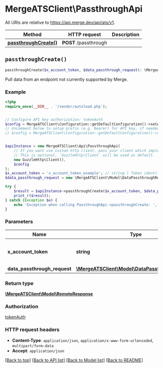 # MergeATSClient\PassthroughApi

All URIs are relative to https://api.merge.dev/api/ats/v1.

Method | HTTP request | Description
------------- | ------------- | -------------
[**passthroughCreate()**](PassthroughApi.md#passthroughCreate) | **POST** /passthrough | 


## `passthroughCreate()`

```php
passthroughCreate($x_account_token, $data_passthrough_request): \MergeATSClient\Model\RemoteResponse
```



Pull data from an endpoint not currently supported by Merge.

### Example

```php
<?php
require_once(__DIR__ . '/vendor/autoload.php');


// Configure API key authorization: tokenAuth
$config = MergeATSClient\Configuration::getDefaultConfiguration()->setApiKey('Authorization', 'YOUR_API_KEY');
// Uncomment below to setup prefix (e.g. Bearer) for API key, if needed
// $config = MergeATSClient\Configuration::getDefaultConfiguration()->setApiKeyPrefix('Authorization', 'Bearer');


$apiInstance = new MergeATSClient\Api\PassthroughApi(
    // If you want use custom http client, pass your client which implements `GuzzleHttp\ClientInterface`.
    // This is optional, `GuzzleHttp\Client` will be used as default.
    new GuzzleHttp\Client(),
    $config
);
$x_account_token = 'x_account_token_example'; // string | Token identifying the end user.
$data_passthrough_request = new \MergeATSClient\Model\DataPassthroughRequest(); // \MergeATSClient\Model\DataPassthroughRequest

try {
    $result = $apiInstance->passthroughCreate($x_account_token, $data_passthrough_request);
    print_r($result);
} catch (Exception $e) {
    echo 'Exception when calling PassthroughApi->passthroughCreate: ', $e->getMessage(), PHP_EOL;
}
```

### Parameters

Name | Type | Description  | Notes
------------- | ------------- | ------------- | -------------
 **x_account_token** | **string**| Token identifying the end user. |
 **data_passthrough_request** | [**\MergeATSClient\Model\DataPassthroughRequest**](../Model/DataPassthroughRequest.md)|  |

### Return type

[**\MergeATSClient\Model\RemoteResponse**](../Model/RemoteResponse.md)

### Authorization

[tokenAuth](../../README.md#tokenAuth)

### HTTP request headers

- **Content-Type**: `application/json`, `application/x-www-form-urlencoded`, `multipart/form-data`
- **Accept**: `application/json`

[[Back to top]](#) [[Back to API list]](../../README.md#endpoints)
[[Back to Model list]](../../README.md#models)
[[Back to README]](../../README.md)
